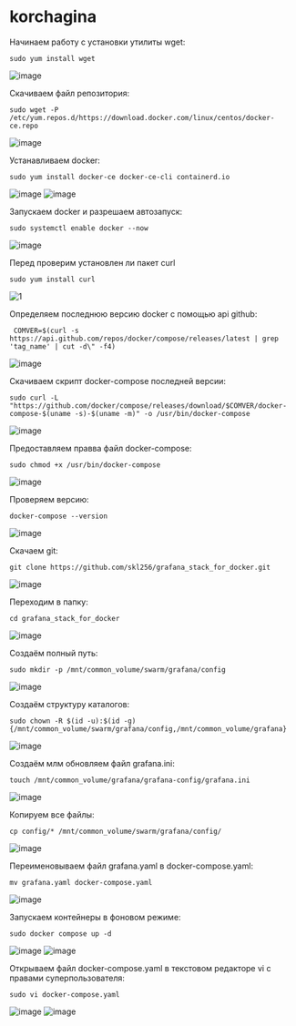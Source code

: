 # korchagina

Начинаем работу с установки утилиты wget:

`````sudo yum install wget`````

![image](https://github.com/user-attachments/assets/3c3d630d-bc97-48bd-b85d-585573da215d)

Скачиваем файл репозитория:

`````sudo wget -P /etc/yum.repos.d/https://download.docker.com/linux/centos/docker-ce.repo`````

![image](https://github.com/user-attachments/assets/eef00eb9-303e-4ec7-b752-fd6bc7700a2a)

Устанавливаем docker:

`````sudo yum install docker-ce docker-ce-cli containerd.io`````

![image](https://github.com/user-attachments/assets/1c0e3aff-ab1b-412a-8549-7feafca68200)
![image](https://github.com/user-attachments/assets/c6f7afbf-a111-46a1-845c-1eb3f9264b82)

Запускаем docker и разрешаем автозапуск:

`````sudo systemctl enable docker --now`````

![image](https://github.com/user-attachments/assets/5ccdadc9-20da-49d3-87a2-eb9b01f8a46b)

Перед проверим установлен ли пакет curl 

`````sudo yum install curl`````

![1](https://github.com/user-attachments/assets/658f208e-5404-4747-a61a-2188dfdac881)


 Определяем последнюю версию docker с помощью api github:

````` COMVER=$(curl -s https://api.github.com/repos/docker/compose/releases/latest | grep 'tag_name' | cut -d\" -f4)`````

![image](https://github.com/user-attachments/assets/323406a0-3f01-4205-81e8-b3c9d18f2bce)

Скачиваем скрипт docker-compose последней версии:

`````sudo curl -L "https://github.com/docker/compose/releases/download/$COMVER/docker-compose-$(uname -s)-$(uname -m)" -o /usr/bin/docker-compose`````

![image](https://github.com/user-attachments/assets/a6b8e225-7d2b-42cf-8908-f8a7abde9352)

Предоставляем правва файл docker-compose:

`````sudo chmod +x /usr/bin/docker-compose`````

![image](https://github.com/user-attachments/assets/79591ce8-d89f-452d-83c9-7918f0a68f1a)

Проверяем версию:

`````docker-compose --version`````

![image](https://github.com/user-attachments/assets/50f4b3b5-44b0-4ca0-818f-903fab2ae4c8)

Скачаем git:

`````git clone https://github.com/skl256/grafana_stack_for_docker.git`````

![image](https://github.com/user-attachments/assets/82fa5cd4-254d-4309-a9f7-74d6d2f5b839)

Переходим в папку:

`````cd grafana_stack_for_docker`````

![image](https://github.com/user-attachments/assets/4f734f26-5ca6-49f2-85c1-1f37633a6c2e)

Создаём полный путь:

`````sudo mkdir -p /mnt/common_volume/swarm/grafana/config`````

![image](https://github.com/user-attachments/assets/26a4e176-51d2-41bc-ad20-73c8f8e0b8a1)

Создаём структуру каталогов:

`````sudo chown -R $(id -u):$(id -g) {/mnt/common_volume/swarm/grafana/config,/mnt/common_volume/grafana}`````

![image](https://github.com/user-attachments/assets/ba26e191-3da2-4a30-90ff-794e56980bc8)

Создаём млм обновляем файл grafana.ini:

`````touch /mnt/common_volume/grafana/grafana-config/grafana.ini`````

![image](https://github.com/user-attachments/assets/5f599b7b-5d6e-432d-b52a-f2eab20e8955)

Копируем все файлы:

`````cp config/* /mnt/common_volume/swarm/grafana/config/ `````

![image](https://github.com/user-attachments/assets/d174d1c1-ba05-4d74-9fa0-77083cbdd547)

Переименовываем файл grafana.yaml в docker-compose.yaml:

`````mv grafana.yaml docker-compose.yaml`````

![image](https://github.com/user-attachments/assets/53c88747-7627-48f9-b368-58cd15bb32bf)

Запускаем контейнеры в фоновом режиме:

`````sudo docker compose up -d`````

![image](https://github.com/user-attachments/assets/2022042b-0b92-45e8-a1f0-f8a0b172f723)
![image](https://github.com/user-attachments/assets/f63284ad-7ec5-4b88-982b-623388effbe3)

Открываем файл docker-compose.yaml в текстовом редакторе vi с правами суперпользователя:

 `````sudo vi docker-compose.yaml`````
 
![image](https://github.com/user-attachments/assets/fed6e754-011f-499b-8df2-8d9a6dfb66c3)
![image](https://github.com/user-attachments/assets/375b6bc4-6d93-49bc-b02a-832b90ecfe5e)



